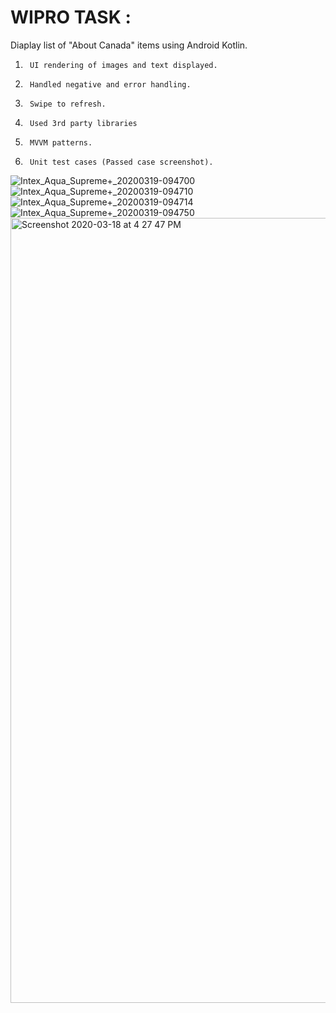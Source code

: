 # WIPRO TASK : 
Diaplay list of "About Canada" items using Android Kotlin.

1.      UI rendering of images and text displayed.

2.      Handled negative and error handling.

3.      Swipe to refresh.

4.      Used 3rd party libraries

5.      MVVM patterns.

6.      Unit test cases (Passed case screenshot).

![Intex_Aqua_Supreme+_20200319-094700](https://user-images.githubusercontent.com/47211382/77033813-416c0880-69ce-11ea-96c2-99d56c327923.png)
![Intex_Aqua_Supreme+_20200319-094710](https://user-images.githubusercontent.com/47211382/77033822-44ff8f80-69ce-11ea-9bb8-2b9ab9632038.png)
![Intex_Aqua_Supreme+_20200319-094714](https://user-images.githubusercontent.com/47211382/77033826-45982600-69ce-11ea-9254-fa71afa42334.png)
![Intex_Aqua_Supreme+_20200319-094750](https://user-images.githubusercontent.com/47211382/77033827-46c95300-69ce-11ea-85ec-f28edbe4eb20.png)
<img width="1256" alt="Screenshot 2020-03-18 at 4 27 47 PM" src="https://user-images.githubusercontent.com/47211382/77033828-4761e980-69ce-11ea-985c-8528e31e66a5.png">
